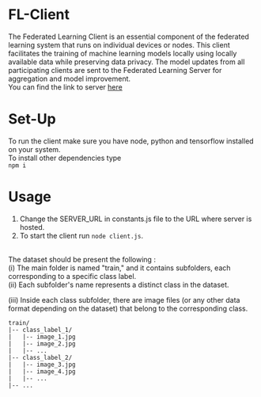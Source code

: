 # FL-Client
The Federated Learning Client is an essential component of the federated learning system that runs on individual devices or nodes. This client facilitates the training of machine learning models locally using locally available data while preserving data privacy. The model updates from all participating clients are sent to the Federated Learning Server for aggregation and model improvement.
<br/> You can find the link to server <a href="https://github.com/bargavkoduri/BTP-Server">here</a>

# Set-Up
To run the client make sure you have node, python and tensorflow installed on your system.
<br/>
To install other dependencies type
<br/>
``` npm i ```

# Usage
1) Change the SERVER_URL in constants.js file to the URL where server is hosted.
2) To start the client run ```node client.js```.

<br/>
The dataset should be present the following : <br/>
 (i) The main folder is named "train," and it contains subfolders, each corresponding to a specific class label.
<br/>
 (ii) Each subfolder's name represents a distinct class in the dataset.

(iii) Inside each class subfolder, there are image files (or any other data format depending on the dataset) that belong to the corresponding class.
  ```
train/
|-- class_label_1/
|   |-- image_1.jpg
|   |-- image_2.jpg
|   |-- ...
|-- class_label_2/
|   |-- image_3.jpg
|   |-- image_4.jpg
|   |-- ...
|-- ...
```
